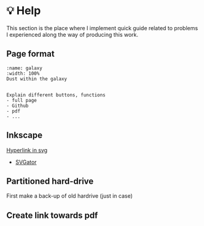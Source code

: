 # 💡 Help

This section is the place where I implement quick guide related to problems I experienced along the way of producing this work.

## Page format

```{figure} ../_static/assets/Guide_tour/Slide1.png
:name: galaxy
:width: 100%
Dust within the galaxy
```

```{note}

Explain different buttons, functions
- full page
- Github
- pdf
- ...

```

## Inkscape

[Hyperlink in svg](https://www.google.com/search?q=hyperlink+in+svg+inkscape&rlz=1C1YTUH_frFR1036FR1036&oq=hyperlink+in+svg+inkscape&aqs=chrome..69i57j33i22i29i30.9626j0j7&sourceid=chrome&ie=UTF-8#fpstate=ive&vld=cid:347e9356,vid:EoPGVN0Hv-8)

- [SVGator](https://www.svgator.com/)


## Partitioned hard-drive 

First make a back-up of old hardrive (just in case)

## Create link towards pdf






